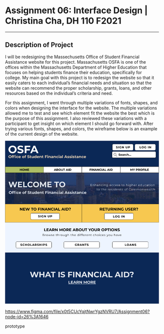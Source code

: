 # Assignment 06: Interface Design | Christina Cha, DH 110 F2021
---
## Description of Project
I will be redesigning the Massechusetts Office of Student Financial Assistance website for this project. Massachusetts OSFA is one of the offices within the Massachusetts Department of Higher Education that focuses on helping students finance their education, specifically for college. My main goal with this project is to redesign the website so that it easily caters to each individual’s financial needs and situation so that the website can recommend the proper scholarship, grants, loans, and other resources based on the individual’s criteria and need. 

For this assignment, I went through multiple variations of fonts, shapes, and colors when designing the interface for the website. The multiple variations allowed me to test and see which element fit the website the best which is the purpose of this assignment. I also reviewed these variations with a participant to get insight on which element I should go forward with. After trying various fonts, shapes, and colors, the wireframe below is an example of the current design of the website. 

![ExampleWireframe](wireframeex.png)


https://www.figma.com/file/x0t5CUcYqjtNwrYgzNVRU7/Assignment06?node-id=26%3A1646

prototype

